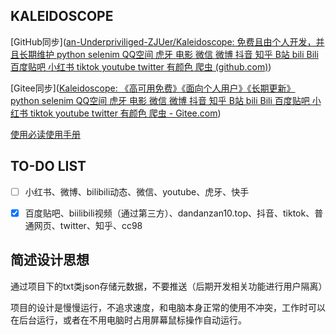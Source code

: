 ## 

## KALEIDOSCOPE

[GitHub同步]([an-Underpriviliged-ZJUer/Kaleidoscope: 免费且由个人开发，并且长期维护 python selenim QQ空间 虎牙 电影 微信 微博 抖音 知乎 B站 bili Bili 百度贴吧 小红书 tiktok youtube twitter 有颜色 爬虫 (github.com)](https://github.com/an-Underpriviliged-ZJUer/Kaleidoscope))

[Gitee同步]([Kaleidoscope: 《高可用免费》《面向个人用户》《长期更新》 python selenim QQ空间 虎牙 电影 微信 微博 抖音 知乎 B站 bili Bili 百度贴吧 小红书 tiktok youtube twitter 有颜色 爬虫 - Gitee.com](https://gitee.com/v000666_0/Kaleidoscope/tree/main))

[使用必读使用手册](./手册（保姆级教程）/使用手册.md)



## TO-DO LIST

- [ ] 小红书、微博、bilibili动态、微信、youtube、虎牙、快手

- [x] 百度贴吧、biilibili视频（通过第三方）、dandanzan10.top、抖音、tiktok、普通网页、twitter、知乎、cc98

  

## 简述设计思想

通过项目下的txt类json存储元数据，不要推送（后期开发相关功能进行用户隔离）

项目的设计是慢慢运行，不追求速度，和电脑本身正常的使用不冲突，工作时可以在后台运行，或者在不用电脑时占用屏幕鼠标操作自动运行。
